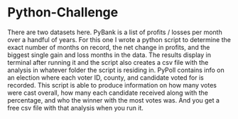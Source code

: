 # Python-Challenge
There are two datasets here.  PyBank is a list of profits / losses per month over a handful of years.  For this one I wrote a python script to determine the exact number of months on record, the net change in profits, and the biggest single gain and loss months in the data.  The results display in terminal after running it and the script also creates a csv file with the analysis in whatever folder the script is residing in.
PyPoll contains info on an election where each voter ID, county, and candidate voted for is recorded.  This script is able to produce information on how many votes were cast overall, how many each candidate received along with the percentage, and who the winner with the most votes was.  And you get a free csv file with that analysis when you run it.
